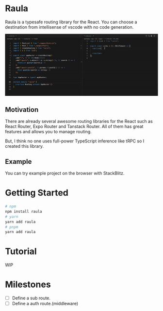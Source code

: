 # Raula

Raula is a typesafe routing library for the React. You can choose a destination from intellisense of vscode with no code generation.

<img src="../../docs/video/introduction.gif" />

## Motivation

There are already several awesome routing libraries for the React such as React Router, Expo Router and Tanstack Router. All of them has great features and allows you to manage routing.

But, I think no one uses full-power TypeScript inference like tRPC so I created this library.


## Example

You can try example project on the browser with StackBlitz.

# Getting Started

```bash
# npm
npm install raula
# yarn
yarn add raula
# pnpm
yarn add raula
```
# Tutorial

WIP

# Milestones

- [ ] Define a sub route.
- [ ] Define a auth route.(middleware)